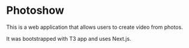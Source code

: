 # Photoshow

This is a web application that allows users to create video from photos.

It was bootstrapped with T3 app and uses Next.js.
